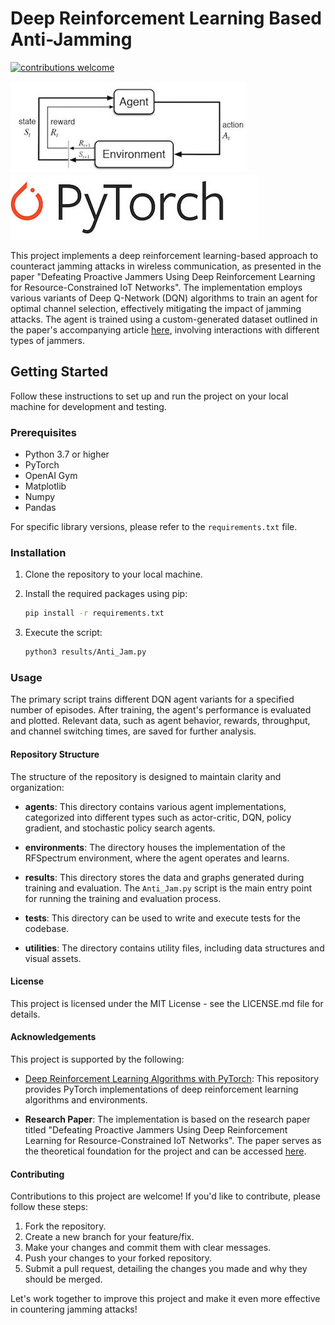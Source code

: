 # Deep Reinforcement Learning Based Anti-Jamming

[![contributions welcome](https://img.shields.io/badge/contributions-welcome-brightgreen.svg?style=flat)](https://github.com/dwyl/esta/issues)

![RL](utilities/RL_image.jpeg)   ![PyTorch](utilities/PyTorch-logo-2.jpg)

This project implements a deep reinforcement learning-based approach to counteract jamming attacks in wireless communication, as presented in the paper "Defeating Proactive Jammers Using Deep Reinforcement Learning for Resource-Constrained IoT Networks". The implementation employs various variants of Deep Q-Network (DQN) algorithms to train an agent for optimal channel selection, effectively mitigating the impact of jamming attacks. The agent is trained using a custom-generated dataset outlined in the paper's accompanying article [here](https://www.techrxiv.org/articles/preprint/RF_Jamming_Dataset_A_Wireless_Spectral_Scan_Approach_for_Malicious_Interference_Detection/21524508), involving interactions with different types of jammers.

## Getting Started

Follow these instructions to set up and run the project on your local machine for development and testing.

### Prerequisites

- Python 3.7 or higher
- PyTorch
- OpenAI Gym
- Matplotlib
- Numpy
- Pandas

For specific library versions, please refer to the `requirements.txt` file.

### Installation

1. Clone the repository to your local machine.
2. Install the required packages using pip:

   ```bash
   pip install -r requirements.txt
   ```
3. Execute the script:

   ```bash
   python3 results/Anti_Jam.py
   ```

### Usage

The primary script trains different DQN agent variants for a specified number of episodes. After training, the agent's performance is evaluated and plotted. Relevant data, such as agent behavior, rewards, throughput, and channel switching times, are saved for further analysis.

#### Repository Structure

The structure of the repository is designed to maintain clarity and organization:

- **agents**: This directory contains various agent implementations, categorized into different types such as actor-critic, DQN, policy gradient, and stochastic policy search agents.

- **environments**: The directory houses the implementation of the RFSpectrum environment, where the agent operates and learns.

- **results**: This directory stores the data and graphs generated during training and evaluation. The `Anti_Jam.py` script is the main entry point for running the training and evaluation process.

- **tests**: This directory can be used to write and execute tests for the codebase.

- **utilities**: The directory contains utility files, including data structures and visual assets.

#### License

This project is licensed under the MIT License - see the LICENSE.md file for details.

#### Acknowledgements

This project is supported by the following:

- [Deep Reinforcement Learning Algorithms with PyTorch](https://github.com/p-christ/Deep-Reinforcement-Learning-Algorithms-with-PyTorch): This repository provides PyTorch implementations of deep reinforcement learning algorithms and environments.

- **Research Paper**: The implementation is based on the research paper titled "Defeating Proactive Jammers Using Deep Reinforcement Learning for Resource-Constrained IoT Networks". The paper serves as the theoretical foundation for the project and can be accessed [here](https://arxiv.org/abs/2307.06796).

#### Contributing

Contributions to this project are welcome! If you'd like to contribute, please follow these steps:

1. Fork the repository.
2. Create a new branch for your feature/fix.
3. Make your changes and commit them with clear messages.
4. Push your changes to your forked repository.
5. Submit a pull request, detailing the changes you made and why they should be merged.

Let's work together to improve this project and make it even more effective in countering jamming attacks!
